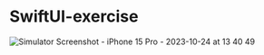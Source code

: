 # SwiftUI-exercise
![Simulator Screenshot - iPhone 15 Pro - 2023-10-24 at 13 40 49](https://github.com/bernardosmm/SwiftUI-exercise/assets/130390914/a0ab3586-0b6b-4e66-b065-cd62b4c68644)
